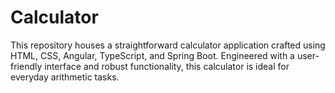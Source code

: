 # Calculator
This repository houses a straightforward calculator application crafted using HTML, CSS, Angular, TypeScript, and Spring Boot. Engineered with a user-friendly interface and robust functionality, this calculator is ideal for everyday arithmetic tasks.
